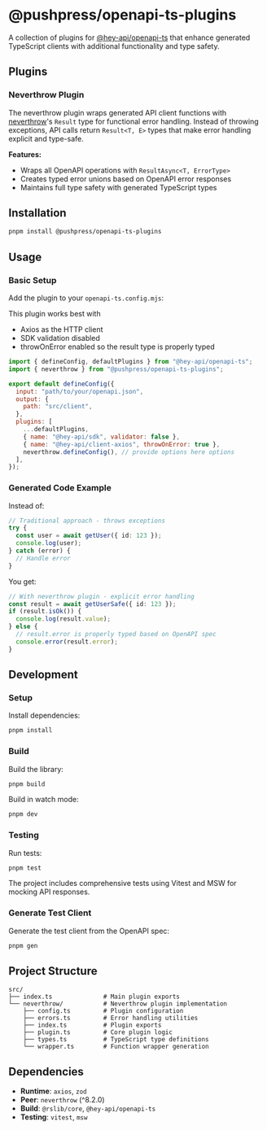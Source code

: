 # @pushpress/openapi-ts-plugins

A collection of plugins for [@hey-api/openapi-ts](https://heyapi.vercel.app/) that enhance generated TypeScript clients with additional functionality and type safety.

## Plugins

### Neverthrow Plugin

The neverthrow plugin wraps generated API client functions with [neverthrow](https://github.com/supermacro/neverthrow)'s `Result` type for functional error handling. Instead of throwing exceptions, API calls return `Result<T, E>` types that make error handling explicit and type-safe.

**Features:**

- Wraps all OpenAPI operations with `ResultAsync<T, ErrorType>`
- Creates typed error unions based on OpenAPI error responses
- Maintains full type safety with generated TypeScript types

## Installation

```bash
pnpm install @pushpress/openapi-ts-plugins
```

## Usage

### Basic Setup

Add the plugin to your `openapi-ts.config.mjs`:

This plugin works best with

- Axios as the HTTP client
- SDK validation disabled
- throwOnError enabled so the result type is properly typed

```javascript
import { defineConfig, defaultPlugins } from "@hey-api/openapi-ts";
import { neverthrow } from "@pushpress/openapi-ts-plugins";

export default defineConfig({
  input: "path/to/your/openapi.json",
  output: {
    path: "src/client",
  },
  plugins: [
    ...defaultPlugins,
    { name: "@hey-api/sdk", validator: false },
    { name: "@hey-api/client-axios", throwOnError: true },
    neverthrow.defineConfig(), // provide options here options
  ],
});
```

### Generated Code Example

Instead of:

```typescript
// Traditional approach - throws exceptions
try {
  const user = await getUser({ id: 123 });
  console.log(user);
} catch (error) {
  // Handle error
}
```

You get:

```typescript
// With neverthrow plugin - explicit error handling
const result = await getUserSafe({ id: 123 });
if (result.isOk()) {
  console.log(result.value);
} else {
  // result.error is properly typed based on OpenAPI spec
  console.error(result.error);
}
```

## Development

### Setup

Install dependencies:

```bash
pnpm install
```

### Build

Build the library:

```bash
pnpm build
```

Build in watch mode:

```bash
pnpm dev
```

### Testing

Run tests:

```bash
pnpm test
```

The project includes comprehensive tests using Vitest and MSW for mocking API responses.

### Generate Test Client

Generate the test client from the OpenAPI spec:

```bash
pnpm gen
```

## Project Structure

```
src/
├── index.ts              # Main plugin exports
└── neverthrow/           # Neverthrow plugin implementation
    ├── config.ts         # Plugin configuration
    ├── errors.ts         # Error handling utilities
    ├── index.ts          # Plugin exports
    ├── plugin.ts         # Core plugin logic
    ├── types.ts          # TypeScript type definitions
    └── wrapper.ts        # Function wrapper generation
```

## Dependencies

- **Runtime**: `axios`, `zod`
- **Peer**: `neverthrow` (^8.2.0)
- **Build**: `@rslib/core`, `@hey-api/openapi-ts`
- **Testing**: `vitest`, `msw`
